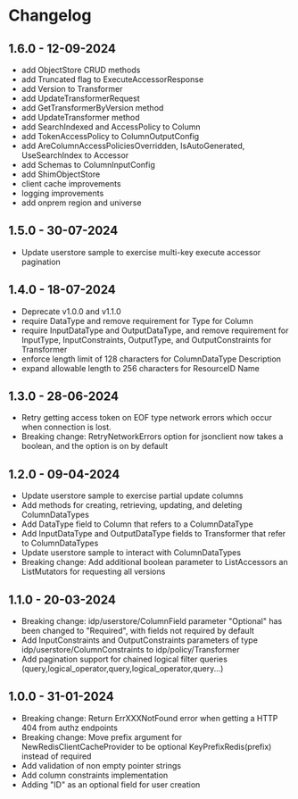 # Changelog

## 1.6.0 - 12-09-2024

- add ObjectStore CRUD methods
- add Truncated flag to ExecuteAccessorResponse
- add Version to Transformer
- add UpdateTransformerRequest
- add GetTransformerByVersion method
- add UpdateTransformer method
- add SearchIndexed and AccessPolicy to Column
- add TokenAccessPolicy to ColumnOutputConfig
- add AreColumnAccessPoliciesOverridden, IsAutoGenerated, UseSearchIndex to Accessor
- add Schemas to ColumnInputConfig
- add ShimObjectStore
- client cache improvements
- logging improvements
- add onprem region and universe

## 1.5.0 - 30-07-2024

- Update userstore sample to exercise multi-key execute accessor pagination

## 1.4.0 - 18-07-2024

- Deprecate v1.0.0 and v1.1.0
- require DataType and remove requirement for Type for Column
- require InputDataType and OutputDataType, and remove requirement for InputType, InputConstraints, OutputType, and OutputConstraints for Transformer
- enforce length limit of 128 characters for ColumnDataType Description
- expand allowable length to 256 characters for ResourceID Name

## 1.3.0 - 28-06-2024

- Retry getting access token on EOF type network errors which occur when connection is lost.
- Breaking change: RetryNetworkErrors option for jsonclient now takes a boolean, and the option is on by default

## 1.2.0 - 09-04-2024

- Update userstore sample to exercise partial update columns
- Add methods for creating, retrieving, updating, and deleting ColumnDataTypes
- Add DataType field to Column that refers to a ColumnDataType
- Add InputDataType and OutputDataType fields to Transformer that refer to ColumnDataTypes
- Update userstore sample to interact with ColumnDataTypes
- Breaking change: Add additional boolean parameter to ListAccessors an ListMutators for requesting all versions

## 1.1.0 - 20-03-2024

- Breaking change: idp/userstore/ColumnField parameter "Optional" has been changed to "Required", with fields not required by default
- Add InputConstraints and OutputConstraints parameters of type idp/userstore/ColumnConstraints to idp/policy/Transformer
- Add pagination support for chained logical filter queries (query,logical_operator,query,logical_operator,query...)

## 1.0.0 - 31-01-2024

- Breaking change: Return ErrXXXNotFound error when getting a HTTP 404 from authz endpoints
- Breaking change: Move prefix argument for NewRedisClientCacheProvider to be optional KeyPrefixRedis(prefix) instead of required
- Add validation of non empty pointer strings
- Add column constraints implementation
- Adding "ID" as an optional field for user creation
